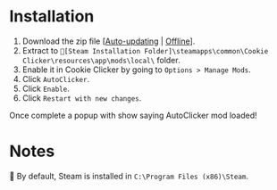 # Installation

1. Download the zip file [[Auto-updating](https://github.com/tobi914/AutoCookieClicker/blob/main/AutoClicker.zip) | [Offline](https://github.com/tobi914/AutoCookieClicker/blob/main/AutoClickerOffline.zip)].
1. Extract to `🤞[Steam Installation Folder]\steamapps\common\Cookie Clicker\resources\app\mods\local\` folder.
1. Enable it in Cookie Clicker by going to `Options > Manage Mods`.
1. Click `AutoClicker`.
1. Click `Enable`.
1. Click `Restart with new changes`.

Once complete a popup with show saying AutoClicker mod loaded!

# Notes
🤞 By default, Steam is installed in `C:\Program Files (x86)\Steam`.